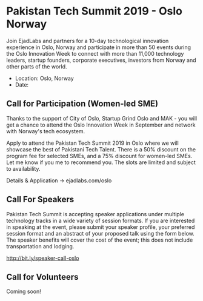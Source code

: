 # Pakistan Tech Summit 2019 - Oslo Norway
Join EjadLabs and partners for a 10-day technological innovation experience in Oslo, Norway and participate in more than 50 events during the Oslo Innovation Week to connect with more than 11,000 technology leaders, startup founders, corporate executives, investors from Norway and other parts of the world. 
* Location: Oslo, Norway
* Date: 

## Call for Participation (Women-led SME)
Thanks to the support of City of Oslo, Startup Grind Oslo and MAK - you will get a chance to attend the Oslo Innovation Week in September and network with Norway's tech ecosystem.

Apply to attend the Pakistan Tech Summit 2019 in Oslo where we will showcase the best of Pakistani Tech Talent. There is a 50% discount on  the program fee for selected SMEs, and a 75% discount for women-led SMEs.  Let me know if you me to recommend you. The slots are limited and subject to availability.

Details & Application → ejadlabs.com/oslo

## Call For Speakers
Pakistan Tech Summit is accepting speaker applications under multiple technology tracks in a wide variety of session formats. If you are interested in speaking at the event, please submit your speaker profile, your preferred session format and an abstract of your proposed talk using the form below. The speaker benefits will cover the cost of the event; this does not include transportation and lodging.

http://bit.ly/speaker-call-oslo

## Call for Volunteers
Coming soon!
